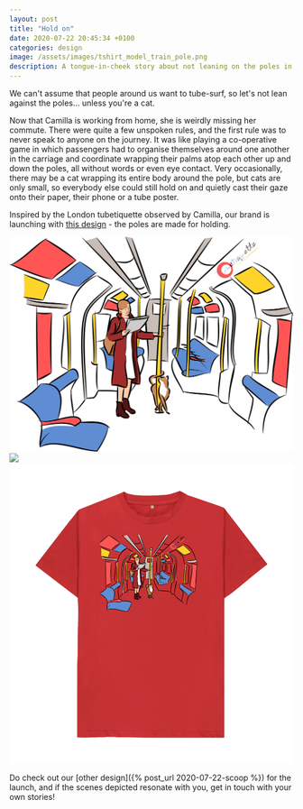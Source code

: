 ```yaml
---
layout: post
title: "Hold on"
date: 2020-07-22 20:45:34 +0100
categories: design
image: /assets/images/tshirt_model_train_pole.png
description: A tongue-in-cheek story about not leaning on the poles in the Underground train, a London tube etiquette that inspired our T-shirt design before the lockdown. 
---
```

We can't assume that people around us want to tube-surf, so let's not lean against the poles... unless you're a cat. 

Now that Camilla is working from home, she is weirdly missing her commute. There were quite a few unspoken rules, and the first rule was to never speak to anyone on the journey. It was like playing a co-operative game in which passengers had to organise themselves around one another in the carriage and coordinate wrapping their palms atop each other up and down the poles, all without words or even eye contact. Very occasionally, there may be a cat wrapping its entire body around the pole, but cats are only small, so everybody else could still hold on and quietly cast their gaze onto their paper, their phone or a tube poster.

Inspired by the London tubetiquette observed by Camilla, our brand is launching with [this design](https://tubetiquette.teemill.com/product/hold-on/) - the poles are made for holding. 

<div class="box alt"><div class="row 50% uniform">
    <div class="4u">  
    <span class="image fit grid">
        <img src="/assets/images/tshirt_design_train_pole.png"/></span>
    </div>   
    <div class="4u">  
    <span class="image fit grid">
        <img src="{{ page.image }}"/></span>
    </div>
    <div class="4u$">  
    <span class="image fit grid">
        <img src="/assets/images/tshirt_product_train_pole.png"/></span>
    </div>
</div></div>

Do check out our [other design]({% post_url 2020-07-22-scoop %}) for the launch, and if the scenes depicted resonate with you, get in touch with your own stories! 
